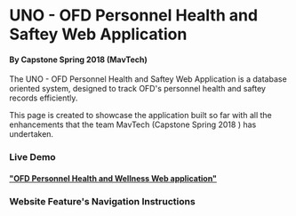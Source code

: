# UNO - OFD Personnel Health and Saftey Web Application
#### By Capstone Spring 2018 (MavTech)

The UNO - OFD Personnel Health and Saftey Web Application is a database oriented system, designed to track OFD's personnel health and saftey records efficiently.  

This page is created to showcase the application built so far with all the enhancements that the team MavTech (Capstone Spring 2018 ) has undertaken.

### Live Demo

#### <a href="https://ofd-capstone-test.herokuapp.com/login">"OFD Personnel Health and Wellness Web application"</a>

### Website Feature's Navigation Instructions

